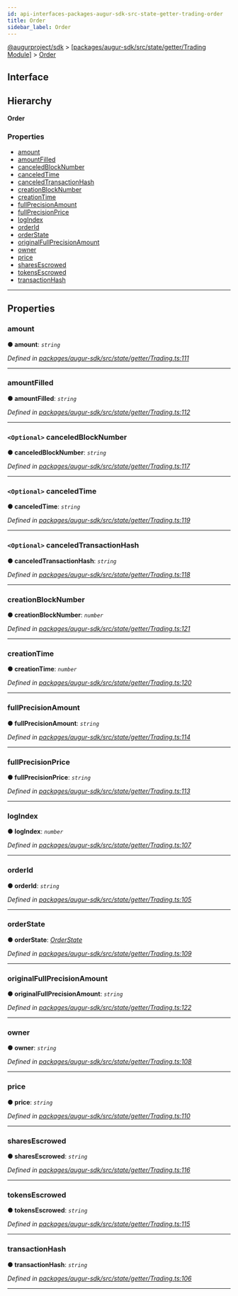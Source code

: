 ```yaml
---
id: api-interfaces-packages-augur-sdk-src-state-getter-trading-order
title: Order
sidebar_label: Order
---
```


[@augurproject/sdk](api-readme.md) > [[packages/augur-sdk/src/state/getter/Trading Module]](api-modules-packages-augur-sdk-src-state-getter-trading-module.md) > [Order](api-interfaces-packages-augur-sdk-src-state-getter-trading-order.md)

## Interface

## Hierarchy

**Order**

### Properties

* [amount](api-interfaces-packages-augur-sdk-src-state-getter-trading-order.md#amount)
* [amountFilled](api-interfaces-packages-augur-sdk-src-state-getter-trading-order.md#amountfilled)
* [canceledBlockNumber](api-interfaces-packages-augur-sdk-src-state-getter-trading-order.md#canceledblocknumber)
* [canceledTime](api-interfaces-packages-augur-sdk-src-state-getter-trading-order.md#canceledtime)
* [canceledTransactionHash](api-interfaces-packages-augur-sdk-src-state-getter-trading-order.md#canceledtransactionhash)
* [creationBlockNumber](api-interfaces-packages-augur-sdk-src-state-getter-trading-order.md#creationblocknumber)
* [creationTime](api-interfaces-packages-augur-sdk-src-state-getter-trading-order.md#creationtime)
* [fullPrecisionAmount](api-interfaces-packages-augur-sdk-src-state-getter-trading-order.md#fullprecisionamount)
* [fullPrecisionPrice](api-interfaces-packages-augur-sdk-src-state-getter-trading-order.md#fullprecisionprice)
* [logIndex](api-interfaces-packages-augur-sdk-src-state-getter-trading-order.md#logindex)
* [orderId](api-interfaces-packages-augur-sdk-src-state-getter-trading-order.md#orderid)
* [orderState](api-interfaces-packages-augur-sdk-src-state-getter-trading-order.md#orderstate)
* [originalFullPrecisionAmount](api-interfaces-packages-augur-sdk-src-state-getter-trading-order.md#originalfullprecisionamount)
* [owner](api-interfaces-packages-augur-sdk-src-state-getter-trading-order.md#owner)
* [price](api-interfaces-packages-augur-sdk-src-state-getter-trading-order.md#price)
* [sharesEscrowed](api-interfaces-packages-augur-sdk-src-state-getter-trading-order.md#sharesescrowed)
* [tokensEscrowed](api-interfaces-packages-augur-sdk-src-state-getter-trading-order.md#tokensescrowed)
* [transactionHash](api-interfaces-packages-augur-sdk-src-state-getter-trading-order.md#transactionhash)

---

## Properties

<a id="amount"></a>

###  amount

**● amount**: *`string`*

*Defined in [packages/augur-sdk/src/state/getter/Trading.ts:111](https://github.com/AugurProject/augur/blob/27cf7214d2/packages/augur-sdk/src/state/getter/Trading.ts#L111)*

___
<a id="amountfilled"></a>

###  amountFilled

**● amountFilled**: *`string`*

*Defined in [packages/augur-sdk/src/state/getter/Trading.ts:112](https://github.com/AugurProject/augur/blob/27cf7214d2/packages/augur-sdk/src/state/getter/Trading.ts#L112)*

___
<a id="canceledblocknumber"></a>

### `<Optional>` canceledBlockNumber

**● canceledBlockNumber**: *`string`*

*Defined in [packages/augur-sdk/src/state/getter/Trading.ts:117](https://github.com/AugurProject/augur/blob/27cf7214d2/packages/augur-sdk/src/state/getter/Trading.ts#L117)*

___
<a id="canceledtime"></a>

### `<Optional>` canceledTime

**● canceledTime**: *`string`*

*Defined in [packages/augur-sdk/src/state/getter/Trading.ts:119](https://github.com/AugurProject/augur/blob/27cf7214d2/packages/augur-sdk/src/state/getter/Trading.ts#L119)*

___
<a id="canceledtransactionhash"></a>

### `<Optional>` canceledTransactionHash

**● canceledTransactionHash**: *`string`*

*Defined in [packages/augur-sdk/src/state/getter/Trading.ts:118](https://github.com/AugurProject/augur/blob/27cf7214d2/packages/augur-sdk/src/state/getter/Trading.ts#L118)*

___
<a id="creationblocknumber"></a>

###  creationBlockNumber

**● creationBlockNumber**: *`number`*

*Defined in [packages/augur-sdk/src/state/getter/Trading.ts:121](https://github.com/AugurProject/augur/blob/27cf7214d2/packages/augur-sdk/src/state/getter/Trading.ts#L121)*

___
<a id="creationtime"></a>

###  creationTime

**● creationTime**: *`number`*

*Defined in [packages/augur-sdk/src/state/getter/Trading.ts:120](https://github.com/AugurProject/augur/blob/27cf7214d2/packages/augur-sdk/src/state/getter/Trading.ts#L120)*

___
<a id="fullprecisionamount"></a>

###  fullPrecisionAmount

**● fullPrecisionAmount**: *`string`*

*Defined in [packages/augur-sdk/src/state/getter/Trading.ts:114](https://github.com/AugurProject/augur/blob/27cf7214d2/packages/augur-sdk/src/state/getter/Trading.ts#L114)*

___
<a id="fullprecisionprice"></a>

###  fullPrecisionPrice

**● fullPrecisionPrice**: *`string`*

*Defined in [packages/augur-sdk/src/state/getter/Trading.ts:113](https://github.com/AugurProject/augur/blob/27cf7214d2/packages/augur-sdk/src/state/getter/Trading.ts#L113)*

___
<a id="logindex"></a>

###  logIndex

**● logIndex**: *`number`*

*Defined in [packages/augur-sdk/src/state/getter/Trading.ts:107](https://github.com/AugurProject/augur/blob/27cf7214d2/packages/augur-sdk/src/state/getter/Trading.ts#L107)*

___
<a id="orderid"></a>

###  orderId

**● orderId**: *`string`*

*Defined in [packages/augur-sdk/src/state/getter/Trading.ts:105](https://github.com/AugurProject/augur/blob/27cf7214d2/packages/augur-sdk/src/state/getter/Trading.ts#L105)*

___
<a id="orderstate"></a>

###  orderState

**● orderState**: *[OrderState](api-enums-packages-augur-sdk-src-state-getter-trading-orderstate.md)*

*Defined in [packages/augur-sdk/src/state/getter/Trading.ts:109](https://github.com/AugurProject/augur/blob/27cf7214d2/packages/augur-sdk/src/state/getter/Trading.ts#L109)*

___
<a id="originalfullprecisionamount"></a>

###  originalFullPrecisionAmount

**● originalFullPrecisionAmount**: *`string`*

*Defined in [packages/augur-sdk/src/state/getter/Trading.ts:122](https://github.com/AugurProject/augur/blob/27cf7214d2/packages/augur-sdk/src/state/getter/Trading.ts#L122)*

___
<a id="owner"></a>

###  owner

**● owner**: *`string`*

*Defined in [packages/augur-sdk/src/state/getter/Trading.ts:108](https://github.com/AugurProject/augur/blob/27cf7214d2/packages/augur-sdk/src/state/getter/Trading.ts#L108)*

___
<a id="price"></a>

###  price

**● price**: *`string`*

*Defined in [packages/augur-sdk/src/state/getter/Trading.ts:110](https://github.com/AugurProject/augur/blob/27cf7214d2/packages/augur-sdk/src/state/getter/Trading.ts#L110)*

___
<a id="sharesescrowed"></a>

###  sharesEscrowed

**● sharesEscrowed**: *`string`*

*Defined in [packages/augur-sdk/src/state/getter/Trading.ts:116](https://github.com/AugurProject/augur/blob/27cf7214d2/packages/augur-sdk/src/state/getter/Trading.ts#L116)*

___
<a id="tokensescrowed"></a>

###  tokensEscrowed

**● tokensEscrowed**: *`string`*

*Defined in [packages/augur-sdk/src/state/getter/Trading.ts:115](https://github.com/AugurProject/augur/blob/27cf7214d2/packages/augur-sdk/src/state/getter/Trading.ts#L115)*

___
<a id="transactionhash"></a>

###  transactionHash

**● transactionHash**: *`string`*

*Defined in [packages/augur-sdk/src/state/getter/Trading.ts:106](https://github.com/AugurProject/augur/blob/27cf7214d2/packages/augur-sdk/src/state/getter/Trading.ts#L106)*

___

